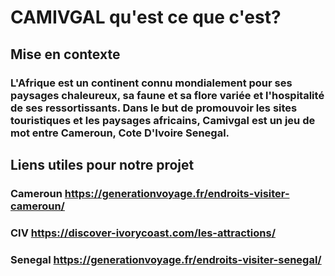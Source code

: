 # CAMIVGAL qu'est ce que c'est?

## Mise en contexte

### L'Afrique est un continent connu mondialement pour ses paysages chaleureux, sa faune et sa flore variée et  l'hospitalité  de ses ressortissants. Dans le but de promouvoir les sites touristiques et les paysages africains, Camivgal est un jeu de mot entre Cameroun, Cote D'Ivoire Senegal.

## Liens utiles pour notre projet

### Cameroun https://generationvoyage.fr/endroits-visiter-cameroun/

### CIV  https://discover-ivorycoast.com/les-attractions/

### Senegal https://generationvoyage.fr/endroits-visiter-senegal/

